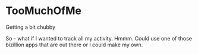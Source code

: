 # TooMuchOfMe
Getting a bit chubby

So - what if I wanted to track all my activity.  Hmmm.  Could use one of those bizillion apps that are out there or I could make my own.  
